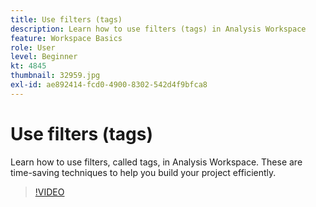 ```yaml
---
title: Use filters (tags)
description: Learn how to use filters (tags) in Analysis Workspace
feature: Workspace Basics
role: User
level: Beginner
kt: 4845
thumbnail: 32959.jpg
exl-id: ae892414-fcd0-4900-8302-542d4f9bfca8
---
```

# Use filters (tags)

Learn how to use filters, called tags, in Analysis Workspace. These are time-saving techniques to help you build your project efficiently.

>[!VIDEO](https://video.tv.adobe.com/v/32959/?quality=12&learn=on)
